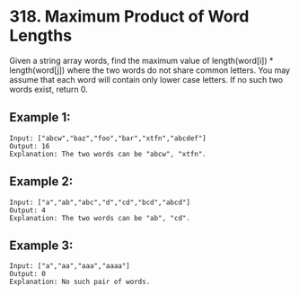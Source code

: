 # 318. Maximum Product of Word Lengths

Given a string array words, find the maximum value of length(word[i]) * length(word[j]) where the two words do not share common letters. You may assume that each word will contain only lower case letters. If no such two words exist, return 0.

## Example 1:

```
Input: ["abcw","baz","foo","bar","xtfn","abcdef"]
Output: 16 
Explanation: The two words can be "abcw", "xtfn".
```

## Example 2:

```
Input: ["a","ab","abc","d","cd","bcd","abcd"]
Output: 4 
Explanation: The two words can be "ab", "cd".
```

## Example 3:

```
Input: ["a","aa","aaa","aaaa"]
Output: 0 
Explanation: No such pair of words.
```